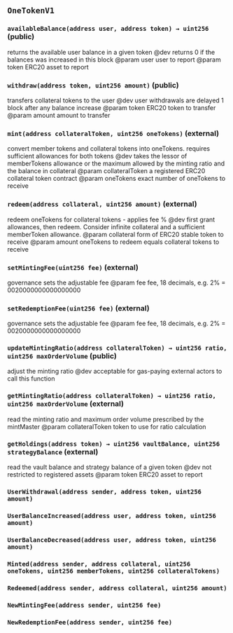 ## `OneTokenV1`






### `availableBalance(address user, address token) → uint256` (public)

returns the available user balance in a given token
     @dev returns 0 if the balances was increased in this block
     @param user user to report
     @param token ERC20 asset to report



### `withdraw(address token, uint256 amount)` (public)

transfers collateral tokens to the user
     @dev user withdrawals are delayed 1 block after any balance increase
     @param token ERC20 token to transfer
     @param amount amount to transfer



### `mint(address collateralToken, uint256 oneTokens)` (external)

convert member tokens and collateral tokens into oneTokens. requires sufficient allowances for both tokens
     @dev takes the lessor of memberTokens allowance or the maximum allowed by the minting ratio and the balance in collateral
     @param collateralToken a registered ERC20 collateral token contract
     @param oneTokens exact number of oneTokens to receive



### `redeem(address collateral, uint256 amount)` (external)

redeem oneTokens for collateral tokens - applies fee %
     @dev first grant allowances, then redeem. Consider infinite collateral and a sufficient memberToken allowance.
     @param collateral form of ERC20 stable token to receive
     @param amount oneTokens to redeem equals collateral tokens to receive



### `setMintingFee(uint256 fee)` (external)

governance sets the adjustable fee
     @param fee fee, 18 decimals, e.g. 2% = 0020000000000000000



### `setRedemptionFee(uint256 fee)` (external)

governance sets the adjustable fee
     @param fee fee, 18 decimals, e.g. 2% = 0020000000000000000



### `updateMintingRatio(address collateralToken) → uint256 ratio, uint256 maxOrderVolume` (public)

adjust the minting ratio
     @dev acceptable for gas-paying external actors to call this function



### `getMintingRatio(address collateralToken) → uint256 ratio, uint256 maxOrderVolume` (external)

read the minting ratio and maximum order volume prescribed by the mintMaster
     @param collateralToken token to use for ratio calculation



### `getHoldings(address token) → uint256 vaultBalance, uint256 strategyBalance` (external)

read the vault balance and strategy balance of a given token
     @dev not restricted to registered assets
     @param token ERC20 asset to report




### `UserWithdrawal(address sender, address token, uint256 amount)`





### `UserBalanceIncreased(address user, address token, uint256 amount)`





### `UserBalanceDecreased(address user, address token, uint256 amount)`





### `Minted(address sender, address collateral, uint256 oneTokens, uint256 memberTokens, uint256 collateralTokens)`





### `Redeemed(address sender, address collateral, uint256 amount)`





### `NewMintingFee(address sender, uint256 fee)`





### `NewRedemptionFee(address sender, uint256 fee)`





